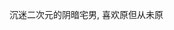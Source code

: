 沉迷二次元的阴暗宅男, 喜欢原但从未原


<!---
shen-li-ling-hua/shen-li-ling-hua is a ✨ special ✨ repository because its `README.md` (this file) appears on your GitHub profile.
You can click the Preview link to take a look at your changes.
- 👋 Hi, I’m @shen-li-ling-hua
- 👀 I’m interested in ...
- 🌱 I’m currently learning ...
- 💞️ I’m looking to collaborate on ...
- 📫 How to reach me ...
- 😄 Pronouns: ...
- ⚡ Fun fact: ...
--->
